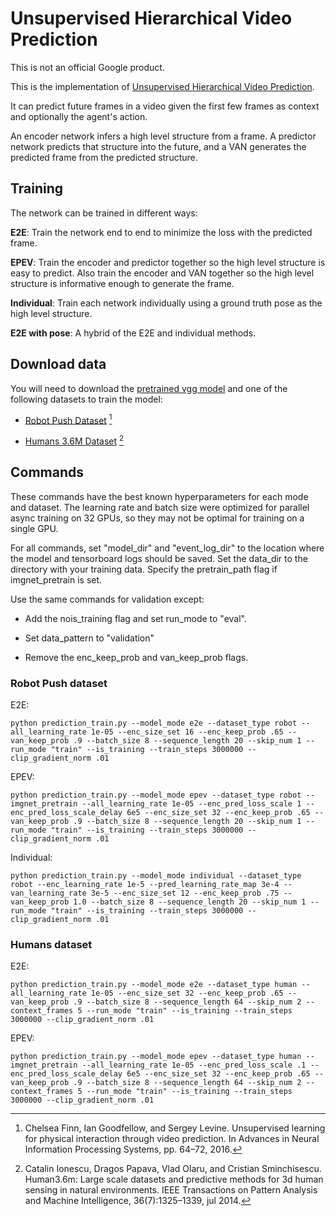 # Unsupervised Hierarchical Video Prediction

This is not an official Google product.

This is the implementation of [Unsupervised Hierarchical Video
Prediction](https://openreview.net/pdf?id=rkmtTJZCb).

It can predict future frames in a video given the first few frames as context
and optionally the agent's action.

An encoder network infers a high level structure from a frame. A predictor
network predicts that structure into the future, and a VAN generates the
predicted frame from the predicted structure.

## Training

The network can be trained in different ways:

__E2E__: Train the network end to end to minimize the loss with the predicted
frame.

__EPEV__: Train the encoder and predictor together so the high level structure
is easy to predict. Also train the encoder and VAN together so the high level
structure is informative enough to generate the frame.

__Individual__: Train each network individually using a ground truth pose as the
high level structure.

__E2E with pose__: A hybrid of the E2E and individual methods.

## Download data

You will need to download the [pretrained vgg
model](https://storage.googleapis.com/unsupervised-hierarch-video-data/data-1-11-18/vgg_16.ckpt)
and one of the following datasets to train the model:

*   [Robot Push
    Dataset](https://storage.googleapis.com/unsupervised-hierarch-video-data/data-1-11-18/robot.tar.gz)
    [^1]

*   [Humans 3.6M
    Dataset](https://storage.googleapis.com/unsupervised-hierarch-video-data/data-1-11-18/humans.tar.gz)
    [^2]

## Commands

These commands have the best known hyperparameters for each mode and dataset.
The learning rate and batch size were optimized for parallel async training on
32 GPUs, so they may not be optimal for training on a single GPU.

For all commands, set "model_dir" and "event_log_dir" to the location where the
model and tensorboard logs should be saved. Set the data_dir to the directory
with your training data. Specify the pretrain_path flag if imgnet_pretrain is
set.

Use the same commands for validation except:

*   Add the nois_training flag and set run_mode to "eval".

*   Set data_pattern to "validation"

*   Remove the enc_keep_prob and van_keep_prob flags.

### Robot Push dataset

E2E:

`python prediction_train.py --model_mode e2e --dataset_type robot
--all_learning_rate 1e-05 --enc_size_set 16 --enc_keep_prob .65 --van_keep_prob
.9 --batch_size 8 --sequence_length 20 --skip_num 1 --run_mode "train"
--is_training --train_steps 3000000 --clip_gradient_norm .01`

EPEV:

`python prediction_train.py --model_mode epev --dataset_type robot
--imgnet_pretrain --all_learning_rate 1e-05 --enc_pred_loss_scale 1
--enc_pred_loss_scale_delay 6e5 --enc_size_set 32 --enc_keep_prob .65
--van_keep_prob .9 --batch_size 8 --sequence_length 20 --skip_num 1 --run_mode
"train" --is_training --train_steps 3000000 --clip_gradient_norm .01`

Individual:

`python prediction_train.py --model_mode individual --dataset_type robot
--enc_learning_rate 1e-5 --pred_learning_rate_map 3e-4 --van_learning_rate 3e-5
--enc_size_set 12 --enc_keep_prob .75 --van_keep_prob 1.0 --batch_size 8
--sequence_length 20 --skip_num 1 --run_mode "train" --is_training --train_steps
3000000 --clip_gradient_norm .01`

### Humans dataset

E2E:

`python prediction_train.py --model_mode e2e --dataset_type human
--all_learning_rate 1e-05 --enc_size_set 32 --enc_keep_prob .65 --van_keep_prob
.9 --batch_size 8 --sequence_length 64 --skip_num 2 --context_frames 5
--run_mode "train" --is_training --train_steps 3000000 --clip_gradient_norm .01`

EPEV:

`python prediction_train.py --model_mode epev --dataset_type human
--imgnet_pretrain --all_learning_rate 1e-05 --enc_pred_loss_scale .1
--enc_pred_loss_scale_delay 6e5 --enc_size_set 32 --enc_keep_prob .65
--van_keep_prob .9 --batch_size 8 --sequence_length 64 --skip_num 2
--context_frames 5 --run_mode "train" --is_training --train_steps 3000000
--clip_gradient_norm .01`

[^1]: Chelsea Finn, Ian Goodfellow, and Sergey Levine. Unsupervised learning for
    physical interaction through video prediction. In Advances in Neural
    Information Processing Systems, pp. 64–72, 2016.
[^2]: Catalin Ionescu, Dragos Papava, Vlad Olaru, and Cristian Sminchisescu.
    Human3.6m: Large scale datasets and predictive methods for 3d human
    sensing in natural environments. IEEE Transactions on Pattern Analysis and
    Machine Intelligence, 36(7):1325–1339, jul 2014.
